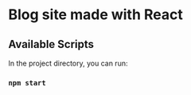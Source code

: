 # Blog site made with React

## Available Scripts

In the project directory, you can run:

### `npm start`
